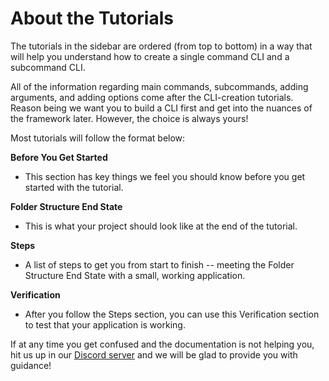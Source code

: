 # About the Tutorials

The tutorials in the sidebar are ordered (from top to bottom) in a way that will
help you understand how to create a single command CLI and a subcommand CLI.

All of the information regarding main commands, subcommands, adding arguments,
and adding options come after the CLI-creation tutorials. Reason being we want
you to build a CLI first and get into the nuances of the framework later.
However, the choice is always yours!

Most tutorials will follow the format below:

**Before You Get Started**

- This section has key things we feel you should know before you get started
  with the tutorial.

**Folder Structure End State**

- This is what your project should look like at the end of the tutorial.

**Steps**

- A list of steps to get you from start to finish -- meeting the Folder
  Structure End State with a small, working application.

**Verification**

- After you follow the Steps section, you can use this Verification section to
  test that your application is working.

If at any time you get confused and the documentation is not helping you, hit us
up in our [Discord server](https://discord.gg/UuYKTVMW) and we will be glad to
provide you with guidance!
